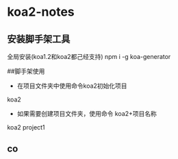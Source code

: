 # koa2-notes

## 安装脚手架工具

全局安装(koa1.2和koa2都己经支持)
npm i -g koa-generator    

##脚手架使用

- 在项目文件夹中使用命令koa2初始化项目

koa2

- 如果需要创建项目文件夹，使用命令 koa2+项目名称

koa2  project1

## co 